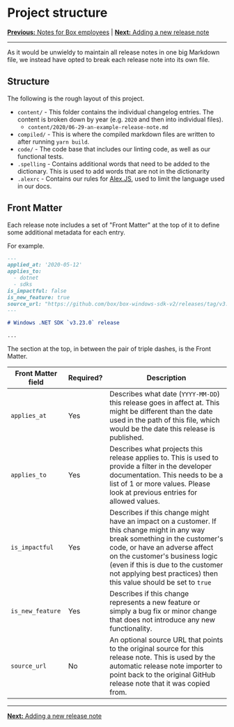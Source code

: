# Project structure

[**Previous:** Notes for Box employees](./boxers.md) |
[**Next:** Adding a new release note](./add-release-note.md)

---

As it would be unwieldy to maintain all release notes in one big Markdown file,
we instead have opted to break each release note into its own file.

## Structure

The following is the rough layout of this project.

- `content/` - This folder contains the individual changelog entries. The
  content is broken down by year (e.g. `2020` and then into individual files).
  - `content/2020/06-29-an-example-release-note.md`
- `compiled/` - This is where the compiled markdown files are written to after
  running `yarn build`.
- `code/` - The code base that includes our linting code, as well as our
  functional tests.
- `.spelling` - Contains additional words that need to be added to the
  dictionary. This is used to add words that are not in the dictionarity 
- `.alexrc` - Contains our rules for [Alex.JS](https://alexjs.com), used to
  limit the language used in our docs.

## Front Matter

Each release note includes a set of "Front Matter" at the top of it to define
some additional metadata for each entry.

For example.

```markdown
---
applied_at: '2020-05-12'
applies_to:
  - dotnet
  - sdks
is_impactful: false
is_new_feature: true
source_url: "https://github.com/box/box-windows-sdk-v2/releases/tag/v3.23.0"
---

# Windows .NET SDK `v3.23.0` release

...
```

The section at the top, in between the pair of triple dashes, is the Front Matter.

<!-- markdownlint-disable line-length -->

| Front Matter field | Required? | Description                                                                                                                                                                                                                                                                                               |
|--------------------|-----------|-----------------------------------------------------------------------------------------------------------------------------------------------------------------------------------------------------------------------------------------------------------------------------------------------------------|
| `applies_at`       | Yes       | Describes what date (`YYYY-MM-DD`) this release goes in affect at. This might be different than the date used in the path of this file, which would be the date this release is published.                                                                                                                |
| `applies_to`       | Yes       | Describes what projects this release applies to. This is used to provide a filter in the developer documentation. This needs to be a list of 1 or more values. Please look at previous entries for allowed values.                                                                                        |
| `is_impactful`     | Yes       | Describes if this change might have an impact on a customer. If this change might in any way break something in the customer's code, or have an adverse affect on the customer's business logic (even if this is due to the customer not applying best practices) then this value should be set to `true` |
| `is_new_feature`   | Yes       | Describes if this change represents a new feature or simply a bug fix or minor change that does not introduce any new functionality.                                                                                                                                                                      |
| `source_url`       | No        | An optional source URL that points to the original source for this release note. This is used by the automatic release note importer to point back to the original GitHub release note that it was copied from.                                                                                           |

<!-- markdownlint-enable line-length -->

---

[**Next:** Adding a new release note](./docs/add-release-note.md)
